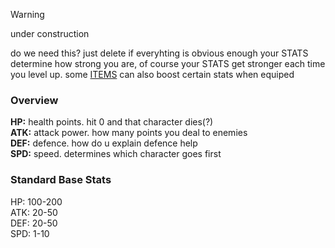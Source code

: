 > [!WARNING]
> under construction

do we need this? just delete if everyhting is obvious enough
your STATS determine how strong you are, of course your STATS get stronger each time you level up.  some [ITEMS](characters/Items.md) can also boost certain stats when equiped

### Overview
**HP:** health points. hit 0 and that character dies(?)  
**ATK:** attack power. how many points you deal to enemies  
**DEF:** defence. how do u explain defence help  
**SPD:** speed. determines which character goes first  

### Standard Base Stats
HP: 100-200  
ATK: 20-50  
DEF: 20-50  
SPD: 1-10  
